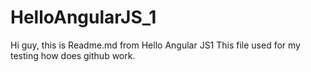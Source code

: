 # HelloAngularJS_1

Hi guy, this is Readme.md from Hello Angular JS1
This file used for my testing how does github work.
